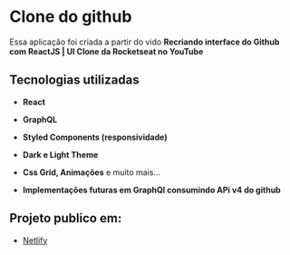 # Clone do github

Essa aplicação foi criada a partir do vido **Recriando interface do Github com ReactJS | UI Clone da Rocketseat no YouTube**

## Tecnologias utilizadas

* **React**
* **GraphQL**
* **Styled Components (responsividade)**
* **Dark e Light Theme**
* **Css Grid, Animações**
e muito mais...

* **Implementações futuras em GraphQl consumindo APi v4 do github**

## Projeto publico em:

* [Netlify](https://csttn-github-clone.netlify.app/) 



